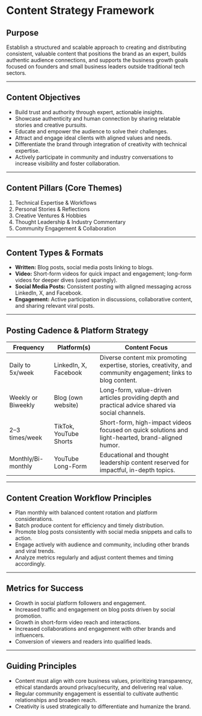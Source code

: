# Content Strategy Framework

## Purpose

Establish a structured and scalable approach to creating and distributing consistent, valuable content that positions the brand as an expert, builds authentic audience connections, and supports the business growth goals focused on founders and small business leaders outside traditional tech sectors.

---

## Content Objectives

- Build trust and authority through expert, actionable insights.  
- Showcase authenticity and human connection by sharing relatable stories and creative pursuits.  
- Educate and empower the audience to solve their challenges.  
- Attract and engage ideal clients with aligned values and needs.  
- Differentiate the brand through integration of creativity with technical expertise.  
- Actively participate in community and industry conversations to increase visibility and foster collaboration.

---

## Content Pillars (Core Themes)

1. Technical Expertise & Workflows  
2. Personal Stories & Reflections  
3. Creative Ventures & Hobbies  
4. Thought Leadership & Industry Commentary  
5. Community Engagement & Collaboration  

---

## Content Types & Formats

- **Written:** Blog posts, social media posts linking to blogs.  
- **Video:** Short-form videos for quick impact and engagement; long-form videos for deeper dives (used sparingly).  
- **Social Media Posts:** Consistent posting with aligned messaging across LinkedIn, X, and Facebook.  
- **Engagement:** Active participation in discussions, collaborative content, and sharing relevant viral posts.

---

## Posting Cadence & Platform Strategy

| Frequency        | Platform(s)                     | Content Focus                                                |
|------------------|--------------------------------|--------------------------------------------------------------|
| Daily to 5x/week | LinkedIn, X, Facebook           | Diverse content mix promoting expertise, stories, creativity, and community engagement; links to blog content.  |
| Weekly or Biweekly | Blog (own website)              | Long-form, value-driven articles providing depth and practical advice shared via social channels.  |
| 2–3 times/week   | TikTok, YouTube Shorts          | Short-form, high-impact videos focused on quick solutions and light-hearted, brand-aligned humor.  |
| Monthly/Bi-monthly | YouTube Long-Form              | Educational and thought leadership content reserved for impactful, in-depth topics.               |

---

## Content Creation Workflow Principles

- Plan monthly with balanced content rotation and platform considerations.  
- Batch produce content for efficiency and timely distribution.  
- Promote blog posts consistently with social media snippets and calls to action.  
- Engage actively with audience and community, including other brands and viral trends.  
- Analyze metrics regularly and adjust content themes and timing accordingly.

---

## Metrics for Success

- Growth in social platform followers and engagement.  
- Increased traffic and engagement on blog posts driven by social promotion.  
- Growth in short-form video reach and interactions.  
- Increased collaborations and engagement with other brands and influencers.  
- Conversion of viewers and readers into qualified leads.

---

## Guiding Principles

- Content must align with core business values, prioritizing transparency, ethical standards around privacy/security, and delivering real value.  
- Regular community engagement is essential to cultivate authentic relationships and broaden reach.  
- Creativity is used strategically to differentiate and humanize the brand.